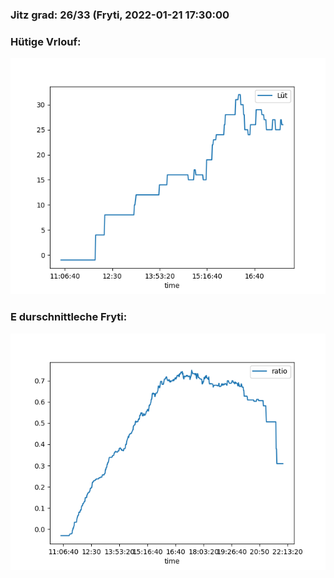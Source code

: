 ### Jitz grad: 26/33 (Fryti, 2022-01-21 17:30:00

### Hütige Vrlouf:
![Graph](Today.png)

### E durschnittleche Fryti:
![Graph](Fryti.png)